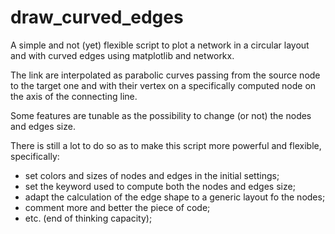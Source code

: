 # draw_curved_edges

A simple and not (yet) flexible script to plot a network in a circular layout 
and with curved edges using matplotlib and networkx.

The link are interpolated as parabolic curves passing from the source node to 
the target one and with their vertex on a specifically computed node on the 
axis of the connecting line.

Some features are tunable as the possibility to change (or not) the nodes and 
edges size.


There is still a lot to do so as to make this script more powerful and 
flexible, specifically:

- set colors and sizes of nodes and edges in the initial settings;
- set the keyword used to compute both the nodes and edges size;
- adapt the calculation of the edge shape to a generic layout fo the nodes;
- comment more and better the piece of code;
- etc. (end of thinking capacity);
